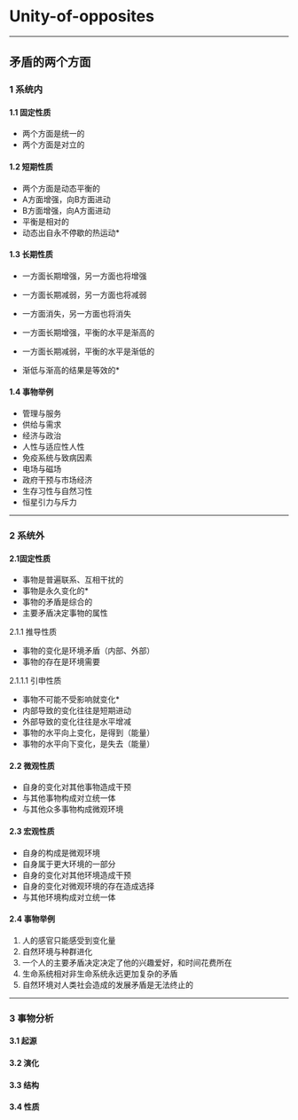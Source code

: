 # Unity-of-opposites
---

## 矛盾的两个方面


### 1 系统内

#### 1.1 固定性质
- 两个方面是统一的
- 两个方面是对立的

#### 1.2 短期性质
- 两个方面是动态平衡的
- A方面增强，向B方面进动
- B方面增强，向A方面进动
- 平衡是相对的
- 动态出自永不停歇的热运动* 

#### 1.3 长期性质
- 一方面长期增强，另一方面也将增强
- 一方面长期减弱，另一方面也将减弱
- 一方面消失，另一方面也将消失

- 一方面长期增强，平衡的水平是渐高的
- 一方面长期减弱，平衡的水平是渐低的
- 渐低与渐高的结果是等效的*

#### 1.4 事物举例
- 管理与服务
- 供给与需求
- 经济与政治
- 人性与适应性人性
- 免疫系统与致病因素
- 电场与磁场
- 政府干预与市场经济
- 生存习性与自然习性
- 恒星引力与斥力
---

### 2 系统外
#### 2.1固定性质
- 事物是普遍联系、互相干扰的
- 事物是永久变化的*
- 事物的矛盾是综合的
- 主要矛盾决定事物的属性

2.1.1 推导性质
- 事物的变化是环境矛盾（内部、外部）
- 事物的存在是环境需要

2.1.1.1 引申性质
- 事物不可能不受影响就变化*
- 内部导致的变化往往是短期进动
- 外部导致的变化往往是水平增减
- 事物的水平向上变化，是得到（能量）
- 事物的水平向下变化，是失去（能量）

#### 2.2 微观性质
- 自身的变化对其他事物造成干预
- 与其他事物构成对立统一体
- 与其他众多事物构成微观环境

#### 2.3 宏观性质
- 自身的构成是微观环境
- 自身属于更大环境的一部分
- 自身的变化对其他环境造成干预
- 自身的变化对微观环境的存在造成选择
- 与其他环境构成对立统一体

#### 2.4 事物举例
1. 人的感官只能感受到变化量
1. 自然环境与种群进化
1. 一个人的主要矛盾决定决定了他的兴趣爱好，和时间花费所在
1. 生命系统相对非生命系统永远更加复杂的矛盾
1. 自然环境对人类社会造成的发展矛盾是无法终止的
---

### 3 事物分析

#### 3.1 起源

#### 3.2 演化

#### 3.3 结构

#### 3.4 性质
